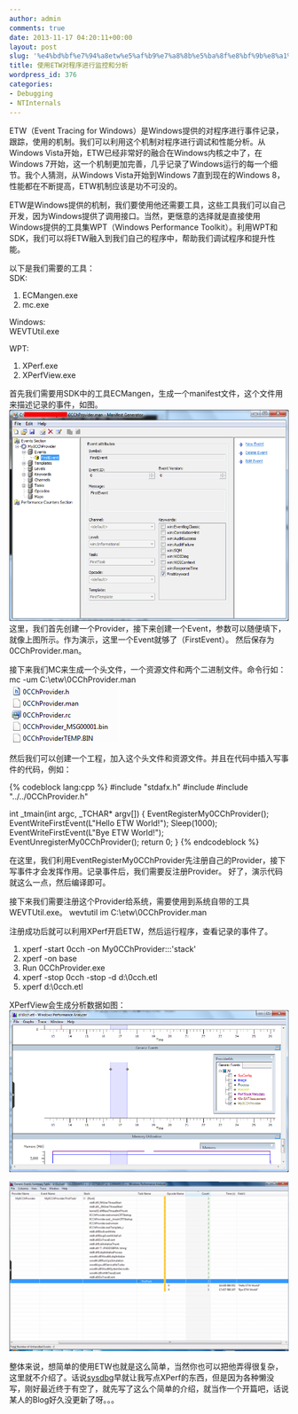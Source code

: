 ```yaml
---
author: admin
comments: true
date: 2013-11-17 04:20:11+00:00
layout: post
slug: '%e4%bd%bf%e7%94%a8etw%e5%af%b9%e7%a8%8b%e5%ba%8f%e8%bf%9b%e8%a1%8c%e7%9b%91%e6%8e%a7%e5%92%8c%e5%88%86%e6%9e%90'
title: 使用ETW对程序进行监控和分析
wordpress_id: 376
categories:
- Debugging
- NTInternals
---
```


ETW（Event Tracing for Windows）是Windows提供的对程序进行事件记录，跟踪，使用的机制。我们可以利用这个机制对程序进行调试和性能分析。从Windows Vista开始，ETW已经非常好的融合在Windows内核之中了，在Windows 7开始，这一个机制更加完善，几乎记录了Windows运行的每一个细节。我个人猜测，从Windows Vista开始到Windows 7直到现在的Windows 8，性能都在不断提高，ETW机制应该是功不可没的。

ETW是Windows提供的机制，我们要使用他还需要工具，这些工具我们可以自己开发，因为Windows提供了调用接口。当然，更惬意的选择就是直接使用Windows提供的工具集WPT（Windows Performance Toolkit）。利用WPT和SDK，我们可以将ETW融入到我们自己的程序中，帮助我们调试程序和提升性能。

以下是我们需要的工具：  
SDK:  
1. ECMangen.exe  
2. mc.exe  

Windows:  
WEVTUtil.exe  

WPT:  
1. XPerf.exe  
2. XPerfView.exe  

首先我们需要用SDK中的工具ECMangen，生成一个manifest文件，这个文件用来描述记录的事件，如图。
[![20131117114336](/uploads/2013/11/20131117114336.png)](/uploads/2013/11/20131117114336.png)
这里，我们首先创建一个Provider，接下来创建一个Event，参数可以随便填下，就像上图所示。作为演示，这里一个Event就够了（FirstEvent）。
然后保存为0CChProvider.man。

接下来我们MC来生成一个头文件，一个资源文件和两个二进制文件。命令行如：  
mc -um C:\etw\0CChProvider.man  
[![20131117114801](/uploads/2013/11/20131117114801.png)](/uploads/2013/11/20131117114801.png)

然后我们可以创建一个工程，加入这个头文件和资源文件。并且在代码中插入写事件的代码，例如：

{% codeblock lang:cpp %}
#include "stdafx.h"
#include 
#include "../../0CChProvider.h"


int _tmain(int argc, _TCHAR* argv[])
{
    EventRegisterMy0CChProvider();
    EventWriteFirstEvent(L"Hello ETW World!");
    Sleep(1000);
    EventWriteFirstEvent(L"Bye ETW World!");
    EventUnregisterMy0CChProvider();
    return 0;
}
 {% endcodeblock %}

在这里，我们利用EventRegisterMy0CChProvider先注册自己的Provider，接下写事件才会发挥作用。记录事件后，我们需要反注册Provider。
好了，演示代码就这么一点，然后编译即可。

接下来我们需要注册这个Provider给系统，需要使用到系统自带的工具WEVTUtil.exe。
wevtutil im C:\etw\0CChProvider.man

注册成功后就可以利用XPerf开启ETW，然后运行程序，查看记录的事件了。

1. xperf -start 0cch -on My0CChProvider:::'stack'
2. xperf -on base
3. Run 0CChProvider.exe
4. xperf -stop 0cch -stop -d d:\0cch.etl
5. xperf d:\0cch.etl

XPerfView会生成分析数据如图：
[![20131117115853](/uploads/2013/11/20131117115853.png)](/uploads/2013/11/20131117115853.png)

[![20131117120007](/uploads/2013/11/20131117120007-1024x622.png)](/uploads/2013/11/20131117120007.png)

整体来说，想简单的使用ETW也就是这么简单，当然你也可以把他弄得很复杂，这里就不介绍了。话说[sysdbg](http://sysdbg.com/)早就让我写点XPerf的东西，但是因为各种懒没写，刚好最近终于有空了，就先写了这么个简单的介绍，就当作一个开篇吧，话说某人的Blog好久没更新了呀。。。
